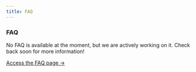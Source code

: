 ```yaml
---
title: FAQ
---
```


<div class="card">
  <h3>FAQ</h3>
  <p>No FAQ is available at the moment, but we are actively working on it. Check back soon for more information!</p>
  <a href="../" class="card-link">Access the FAQ page &rarr;</a>
</div>
